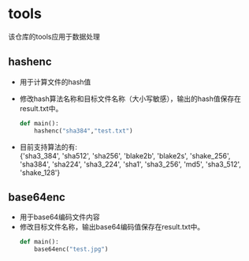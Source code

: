 # tools
该仓库的tools应用于数据处理

## hashenc
+ 用于计算文件的hash值

+ 修改hash算法名称和目标文件名称（大小写敏感），输出的hash值保存在result.txt中。
    ```python
    def main():
        hashenc("sha384","test.txt")
    ```
+ 目前支持算法的有:  
{'sha3_384', 'sha512', 'sha256', 'blake2b', 'blake2s', 'shake_256', 'sha384', 'sha224', 'sha3_224', 'sha1', 'sha3_256', 'md5', 'sha3_512', 'shake_128'}

## base64enc  
+ 用于base64编码文件内容
+ 修改目标文件名称，输出base64编码值保存在result.txt中。
    ```python
    def main():
        base64enc("test.jpg")
    ```  

